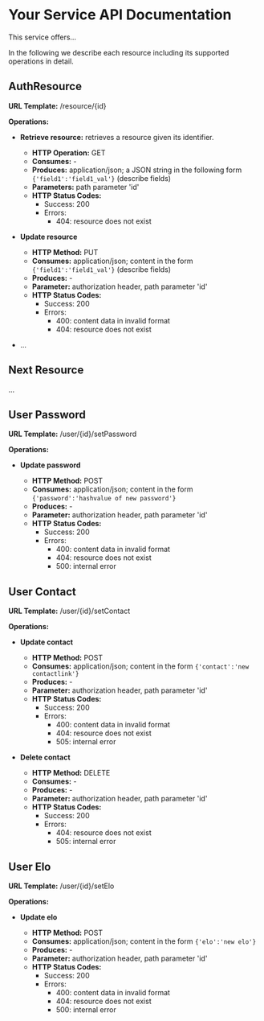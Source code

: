 Your Service API Documentation
==

This service offers...

In the following we describe each resource including its supported operations in detail.

AuthResource
--
__URL Template:__ /resource/{id}

__Operations:__

* __Retrieve resource:__ retrieves a resource given its identifier.

    * __HTTP Operation:__ GET
    * __Consumes:__ -
    * __Produces:__ application/json; a JSON string in the following form `{'field1':'field1_val'}` (describe fields)
    * __Parameters:__ path parameter 'id'
	* __HTTP Status Codes:__
	    * Success: 200
		* Errors:
			* 404: resource does not exist

* __Update resource__

    * __HTTP Method:__ PUT
    * __Consumes:__ application/json; content in the form `{'field1':'field1_val'}` (describe fields)
    * __Produces:__ -
    * __Parameter:__ authorization header, path parameter 'id'
	* __HTTP Status Codes:__
	    * Success: 200
	    * Errors:
	        * 400: content data in invalid format
	        * 404: resource does not exist

* ...

Next Resource
--

...


User Password
--
__URL Template:__ /user/{id}/setPassword

__Operations:__

* __Update password__

    * __HTTP Method:__ POST
    * __Consumes:__ application/json; content in the form `{'password':'hashvalue of new password'}`
    * __Produces:__ -
    * __Parameter:__ authorization header, path parameter 'id'
	* __HTTP Status Codes:__
	    * Success: 200
	    * Errors:
	        * 400: content data in invalid format
	        * 404: resource does not exist
            * 500: internal error


User Contact
--
__URL Template:__ /user/{id}/setContact

__Operations:__

* __Update contact__

    * __HTTP Method:__ POST
    * __Consumes:__ application/json; content in the form `{'contact':'new contactlink'}`
    * __Produces:__ -
    * __Parameter:__ authorization header, path parameter 'id'
    * __HTTP Status Codes:__
	    * Success: 200
	    * Errors:
	        * 400: content data in invalid format
	        * 404: resource does not exist
            * 505: internal error
            
* __Delete contact__

    * __HTTP Method:__ DELETE
    * __Consumes:__ -
    * __Produces:__ -
    * __Parameter:__ authorization header, path parameter 'id'
    * __HTTP Status Codes:__
        * Success: 200
	    * Errors:
	        * 404: resource does not exist
            * 505: internal error
            
User Elo
--
__URL Template:__ /user/{id}/setElo

__Operations:__

* __Update elo__

    * __HTTP Method:__ POST
    * __Consumes:__ application/json; content in the form `{'elo':'new elo'}`
    * __Produces:__ -
    * __Parameter:__ authorization header, path parameter 'id'
    * __HTTP Status Codes:__
        * Success: 200
	    * Errors:
	        * 400: content data in invalid format
	        * 404: resource does not exist
            * 500: internal error